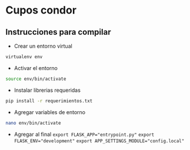 # Cupos condor

## Instrucciones para compilar
- Crear un entorno virtual
```sh
virtualenv env
```
- Activar el entorno
 ```sh
 source env/bin/activate
 ```
- Instalar librerias requeridas
 ```sh
 pip install -r requerimientos.txt
 ```
- Agregar variables de entorno
```sh
nano env/bin/activate
```
- Agregar al final
``export FLASK_APP="entrypoint.py"``
``export FLASK_ENV="development"``
``export APP_SETTINGS_MODULE="config.local"``
